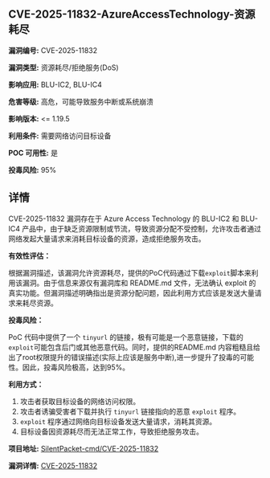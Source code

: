 ## CVE-2025-11832-AzureAccessTechnology-资源耗尽

**漏洞编号:** CVE-2025-11832

**漏洞类型:** 资源耗尽/拒绝服务(DoS)

**影响应用:** BLU-IC2, BLU-IC4

**危害等级:** 高危，可能导致服务中断或系统崩溃

**影响版本:** <= 1.19.5

**利用条件:** 需要网络访问目标设备

**POC 可用性:** 是

**投毒风险:** 95%

## 详情

CVE-2025-11832 漏洞存在于 Azure Access Technology 的 BLU-IC2 和 BLU-IC4 产品中，由于缺乏资源限制或节流，导致资源分配不受控制，允许攻击者通过网络发起大量请求来消耗目标设备的资源，造成拒绝服务攻击。 

**有效性评估：**

根据漏洞描述，该漏洞允许资源耗尽，提供的PoC代码通过下载`exploit`脚本来利用该漏洞。由于信息来源仅有漏洞库和 README.md 文件，无法确认 exploit 的真实功能。但漏洞描述明确指出是资源分配问题，因此利用方式应该是发送大量请求来耗尽资源。

**投毒风险：**

PoC 代码中提供了一个 `tinyurl` 的链接，极有可能是一个恶意链接，下载的`exploit`可能包含后门或其他恶意代码。同时，提供的README.md 内容粗糙且给出了root权限提升的错误描述(实际上应该是服务中断),进一步提升了投毒的可能性。因此，投毒风险极高，达到95%。

**利用方式：**

1.  攻击者获取目标设备的网络访问权限。
2.  攻击者诱骗受害者下载并执行 `tinyurl` 链接指向的恶意 `exploit` 程序。
3.  `exploit` 程序通过网络向目标设备发送大量请求，消耗其资源。
4.  目标设备因资源耗尽而无法正常工作，导致拒绝服务攻击。

**项目地址:** [SilentPacket-cmd/CVE-2025-11832](https://github.com/SilentPacket-cmd/CVE-2025-11832)

**漏洞详情:** [CVE-2025-11832](https://nvd.nist.gov/vuln/detail/CVE-2025-11832)